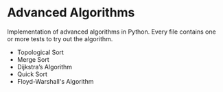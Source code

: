 # Advanced Algorithms 
Implementation of advanced algorithms in Python. Every file contains one or more tests to try out the algorithm.
- Topological Sort
- Merge Sort
- Dijkstra’s Algorithm
- Quick Sort
- Floyd-Warshall's Algorithm
